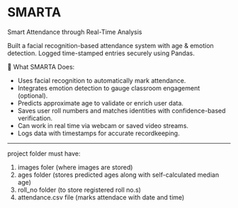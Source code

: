 # SMARTA
 Smart Attendance through Real-Time Analysis 

 Built a facial recognition-based attendance system with age & emotion detection. Logged time-stamped entries securely using Pandas.

🔹 What SMARTA Does:
- Uses facial recognition to automatically mark attendance.
- Integrates emotion detection to gauge classroom engagement (optional).
- Predicts approximate age to validate or enrich user data.
- Saves user roll numbers and matches identities with confidence-based verification.
- Can work in real time via webcam or saved video streams.
- Logs data with timestamps for accurate recordkeeping.
______________________________________________________________________________________________________________________________________

 project folder must have:
1. images foler (where images are stored)
2. ages folder (stores predicted ages along with self-calculated median age)
3. roll_no folder (to store registered roll no.s)
4. attendance.csv file (marks attendace with date and time)
